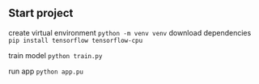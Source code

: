 ## Start project

create virtual environment
`python -m venv venv`
download dependencies
`pip install tensorflow tensorflow-cpu`

train model
`python train.py`

run app
`python app.pu`
